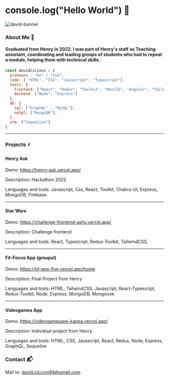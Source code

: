 # console.log("Hello World") 👋

![david-banner](https://user-images.githubusercontent.com/57296669/195165746-db26fcb1-9b4d-4945-8ecd-4b86d0b3536b.png)
 
### About Me 📝

#### Graduated from **Henry** in 2022. I was part of Henry's staff as Teaching assistant, coordinating and leading groups of students who had to repeat a module, helping them with technical skills.

```js
const davidCicconi = {
  pronouns : "he" | "him",
  code: [ "HTML", "CSS", "Javascript", "Typescript"],
  tools: { 
    frontend: ["React", "Redux", "Toolkit", "NextJS", "Angular", "TailwindCSS" , "Chakra-UI"], 
    backend: ["Node", "Express"]
  },
  db: {
    sql: ["GraphQL" , "MySQL"],
    noSql: ["MongoDB"],
  },
  orm: ["Sequelize"]
}
```

*********************************************************************

### Projects ⚡

#### Henry Ask

Demo: https://henry-ask.vercel.app/

Description: Hackathon 2022

Lenguages and tools: Javascript, Css, React, Toolkit, Chakra-UI, Express, MongoDB, Firebase.

*********************************************************************


#### Star Wars 

Demo: https://challenge-frontend-ashy.vercel.app/

Description: Challenge frontend

Lenguages and tools: React, Typescript, Redux-Toolkit, TailwindCSS.

*********************************************************************


#### Fit-Focus App (groupal)

Demo: https://pf-app-five.vercel.app/home

Description: Final Project from Henry

Lenguages and tools: HTML, TailwindCSS, Javascript, React-Typescript, Redux-Toolkit, Node, Express, MongoDB, Mongoose


*********************************************************************

#### Videogames App 

Demo: https://videogamesapp-kappa.vercel.app/

Description: Individual project from Henry

Lenguages and tools: HTML, CSS, Javascript, React, Redux, Node, Express, GraphQL, Sequelize





### Contact :mailbox_with_mail:

Mail to: <david.cicconi94@gmail.com>



